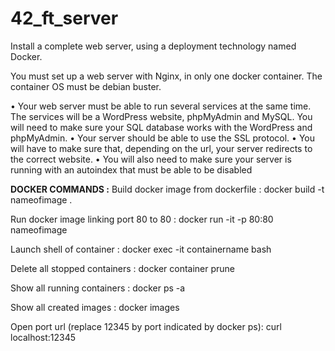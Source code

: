 # 42_ft_server
Install a complete web server, using a deployment technology named Docker.

You must set up a web server with Nginx, in only one docker container. The container OS must be debian buster.
 
• Your web server must be able to run several services at the same time. The services will be a WordPress website, phpMyAdmin and MySQL. You will need to make sure your SQL database works with the WordPress and phpMyAdmin.
• Your server should be able to use the SSL protocol.
• You will have to make sure that, depending on the url, your server redirects to the correct website.
• You will also need to make sure your server is running with an autoindex that must be able to be disabled


**DOCKER COMMANDS :**
Build docker image from dockerfile : 
   docker build -t nameofimage .

Run docker image linking port 80 to 80 : 
  docker run -it -p 80:80 nameofimage

Launch shell of container :
  docker exec -it containername bash

Delete all stopped containers :
  docker container prune 

Show all running containers :
  docker ps -a
	
Show all created images :
  docker images

Open port url (replace 12345 by port indicated by docker ps):
  curl localhost:12345
	
